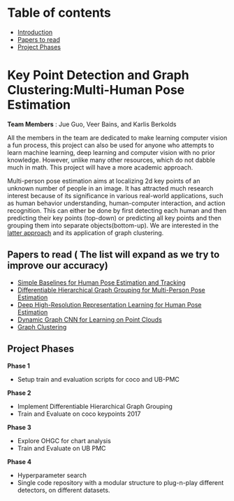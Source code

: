 # Table of contents
- [Introduction](#introduction)
- [Papers to read](#paragraph1)
- [Project Phases](#paragraph2)


# Key Point Detection and Graph Clustering:Multi-Human Pose Estimation <a name="introduction"></a>

**Team Members** : Jue Guo, Veer Bains, and Karlis Berkolds

All the members in the team are dedicated to make learning computer vision a fun process, this project can also be used for anyone who attempts to learn machine learning, deep learning and computer
vision with no prior knowledge. However, unlike many other resources, which do not dabble much in math. This project will have a more academic approach.

Multi-person pose estimation aims at localizing 2d key points of an unknown number of people
in an image. It has attracted much research interest because of its significance in various
real-world applications, such as human behavior understanding, human-computer interaction,
and action recognition. This can either be done by first detecting each human and then
predicting their key points (top-down) or predicting all key points and then grouping them into
separate objects(bottom-up). We are interested in the [latter approach](https://arxiv.org/pdf/2007.11864.pdf) and its application of
graph clustering.


## Papers to read ( The list will expand as we try to improve our accuracy) <a name="paragraph1"></a>

* [Simple Baselines for Human Pose Estimation and Tracking](https://openaccess.thecvf.com/content_ECCV_2018/html/Bin_Xiao_Simple_Baselines_for_ECCV_2018_paper.html)
* [Differentiable Hierarchical Graph Grouping for Multi-Person Pose Estimation](https://openaccess.thecvf.com/content_ECCV_2018/html/Bin_Xiao_Simple_Baselines_for_ECCV_2018_paper.html)
* [Deep High-Resolution Representation Learning for Human Pose Estimation](https://arxiv.org/pdf/1902.09212.pdf)
* [Dynamic Graph CNN for Learning on Point Clouds](https://arxiv.org/abs/1801.07829)
* [Graph Clustering](https://www.sciencedirect.com/science/article/abs/pii/S1574013707000020) 

## Project Phases  <a name="paragraph2"></a>
**Phase 1**
- Setup train and evaluation scripts for coco and UB-PMC

**Phase 2**
- Implement Differentiable Hierarchical Graph Grouping
- Train and Evaluate on coco keypoints 2017

**Phase 3**
- Explore OHGC for chart analysis
- Train and Evaluate on UB PMC

**Phase 4**
- Hyperparameter search
- Single code repository with a modular structure to plug-n-play different detectors, on different datasets. 

